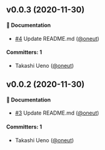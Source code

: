 
## v0.0.3 (2020-11-30)

#### :memo: Documentation
* [#4](https://github.com/oneut/changelog-test/pull/4) Update README.md ([@oneut](https://github.com/oneut))

#### Committers: 1
- Takashi Ueno ([@oneut](https://github.com/oneut))

## v0.0.2 (2020-11-30)

#### :memo: Documentation
* [#3](https://github.com/oneut/changelog-test/pull/3) Update README.md ([@oneut](https://github.com/oneut))

#### Committers: 1
- Takashi Ueno ([@oneut](https://github.com/oneut))
